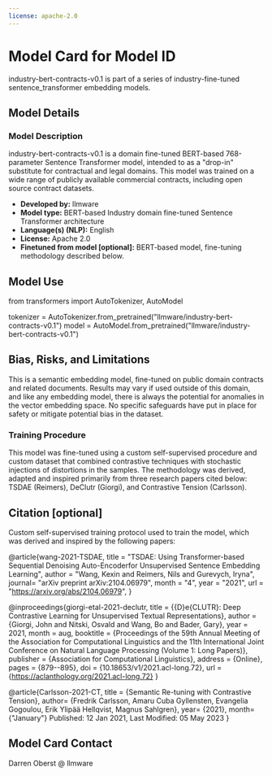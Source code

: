 ```yaml
---
license: apache-2.0
---
```

# Model Card for Model ID

<!-- Provide a quick summary of what the model is/does. -->

industry-bert-contracts-v0.1 is part of a series of industry-fine-tuned sentence_transformer embedding models.   

## Model Details

### Model Description

<!-- Provide a longer summary of what this model is. -->

industry-bert-contracts-v0.1 is a domain fine-tuned BERT-based 768-parameter Sentence Transformer model, intended to as a "drop-in" 
substitute for contractual and legal domains.   This model was trained on a wide range of publicly available commercial contracts, 
including open source contract datasets. 

- **Developed by:** llmware
- **Model type:** BERT-based Industry domain fine-tuned Sentence Transformer architecture
- **Language(s) (NLP):** English
- **License:** Apache 2.0
- **Finetuned from model [optional]:** BERT-based model, fine-tuning methodology described below.

## Model Use

from transformers import AutoTokenizer, AutoModel

tokenizer = AutoTokenizer.from_pretrained("llmware/industry-bert-contracts-v0.1")
model = AutoModel.from_pretrained("llmware/industry-bert-contracts-v0.1")


## Bias, Risks, and Limitations

This is a semantic embedding model, fine-tuned on public domain contracts and related documents.   Results may vary if used outside of this
domain, and like any embedding model, there is always the potential for anomalies in the vector embedding space.   No specific safeguards have
put in place for safety or mitigate potential bias in the dataset.

### Training Procedure 

<!-- This relates heavily to the Technical Specifications. Content here should link to that section when it is relevant to the training procedure. -->

This model was fine-tuned using a custom self-supervised procedure and custom dataset that combined contrastive techniques 
with stochastic injections of distortions in the samples.  The methodology was derived, adapted and inspired primarily from 
three research papers cited below:  TSDAE (Reimers), DeClutr (Giorgi), and Contrastive Tension (Carlsson).


## Citation [optional]

Custom self-supervised training protocol used to train the model, which was derived and inspired by the following papers:

@article{wang-2021-TSDAE,
    title = "TSDAE: Using Transformer-based Sequential Denoising Auto-Encoderfor Unsupervised Sentence Embedding Learning",
    author = "Wang, Kexin and Reimers, Nils and  Gurevych, Iryna", 
    journal= "arXiv preprint arXiv:2104.06979",
    month = "4",
    year = "2021",
    url = "https://arxiv.org/abs/2104.06979",
}

@inproceedings{giorgi-etal-2021-declutr,
    title        = {{D}e{CLUTR}: Deep Contrastive Learning for Unsupervised Textual Representations},
    author       = {Giorgi, John  and Nitski, Osvald  and Wang, Bo  and Bader, Gary},
    year         = 2021,
    month        = aug,
    booktitle    = {Proceedings of the 59th Annual Meeting of the Association for Computational Linguistics and the 11th International Joint Conference on Natural Language Processing (Volume 1: Long Papers)},
    publisher    = {Association for Computational Linguistics},
    address      = {Online},
    pages        = {879--895},
    doi          = {10.18653/v1/2021.acl-long.72},
    url          = {https://aclanthology.org/2021.acl-long.72}
}

@article{Carlsson-2021-CT,
      title =  {Semantic Re-tuning with Contrastive Tension},
      author=  {Fredrik Carlsson, Amaru Cuba Gyllensten, Evangelia Gogoulou, Erik Ylipää Hellqvist, Magnus Sahlgren},
        year=  {2021},
        month= {"January"}
    Published: 12 Jan 2021, Last Modified: 05 May 2023
}

<!-- If there is a paper or blog post introducing the model, the APA and Bibtex information for that should go in this section. -->


## Model Card Contact

Darren Oberst @ llmware


